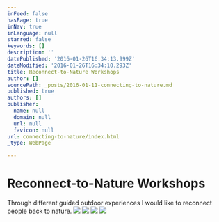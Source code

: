 ```yaml
---
inFeed: false
hasPage: true
inNav: true
inLanguage: null
starred: false
keywords: []
description: ''
datePublished: '2016-01-26T16:34:13.999Z'
dateModified: '2016-01-26T16:34:10.293Z'
title: Reconnect-to-Nature Workshops
author: []
sourcePath: _posts/2016-01-11-connecting-to-nature.md
published: true
authors: []
publisher:
  name: null
  domain: null
  url: null
  favicon: null
url: connecting-to-nature/index.html
_type: WebPage

---
```

# Reconnect-to-Nature Workshops

Through different guided outdoor experiences I would like to reconnect people back to nature. ![](https://the-grid-user-content.s3-us-west-2.amazonaws.com/005c636f-af41-46ce-9f86-16a5b55cbba9.jpg)
![](https://the-grid-user-content.s3-us-west-2.amazonaws.com/c081440d-40a1-472d-843e-99c80adc0be0.jpg)
![](https://the-grid-user-content.s3-us-west-2.amazonaws.com/1c2351b5-e59d-4a3f-9391-5ef3961376b8.jpg)
![](https://the-grid-user-content.s3-us-west-2.amazonaws.com/cb253c38-e978-48f9-845c-6cf80a48fc27.jpg)